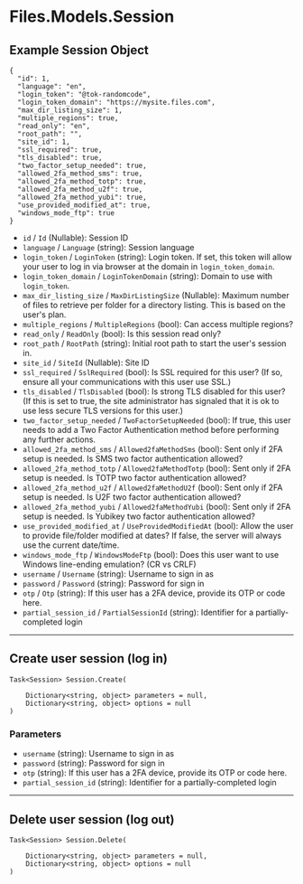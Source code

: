 # Files.Models.Session

## Example Session Object

```
{
  "id": 1,
  "language": "en",
  "login_token": "@tok-randomcode",
  "login_token_domain": "https://mysite.files.com",
  "max_dir_listing_size": 1,
  "multiple_regions": true,
  "read_only": "en",
  "root_path": "",
  "site_id": 1,
  "ssl_required": true,
  "tls_disabled": true,
  "two_factor_setup_needed": true,
  "allowed_2fa_method_sms": true,
  "allowed_2fa_method_totp": true,
  "allowed_2fa_method_u2f": true,
  "allowed_2fa_method_yubi": true,
  "use_provided_modified_at": true,
  "windows_mode_ftp": true
}
```

* `id` / `Id`  (Nullable<Int64>): Session ID
* `language` / `Language`  (string): Session language
* `login_token` / `LoginToken`  (string): Login token. If set, this token will allow your user to log in via browser at the domain in `login_token_domain`.
* `login_token_domain` / `LoginTokenDomain`  (string): Domain to use with `login_token`.
* `max_dir_listing_size` / `MaxDirListingSize`  (Nullable<Int64>): Maximum number of files to retrieve per folder for a directory listing.  This is based on the user's plan.
* `multiple_regions` / `MultipleRegions`  (bool): Can access multiple regions?
* `read_only` / `ReadOnly`  (bool): Is this session read only?
* `root_path` / `RootPath`  (string): Initial root path to start the user's session in.
* `site_id` / `SiteId`  (Nullable<Int64>): Site ID
* `ssl_required` / `SslRequired`  (bool): Is SSL required for this user?  (If so, ensure all your communications with this user use SSL.)
* `tls_disabled` / `TlsDisabled`  (bool): Is strong TLS disabled for this user? (If this is set to true, the site administrator has signaled that it is ok to use less secure TLS versions for this user.)
* `two_factor_setup_needed` / `TwoFactorSetupNeeded`  (bool): If true, this user needs to add a Two Factor Authentication method before performing any further actions.
* `allowed_2fa_method_sms` / `Allowed2faMethodSms`  (bool): Sent only if 2FA setup is needed. Is SMS two factor authentication allowed?
* `allowed_2fa_method_totp` / `Allowed2faMethodTotp`  (bool): Sent only if 2FA setup is needed. Is TOTP two factor authentication allowed?
* `allowed_2fa_method_u2f` / `Allowed2faMethodU2f`  (bool): Sent only if 2FA setup is needed. Is U2F two factor authentication allowed?
* `allowed_2fa_method_yubi` / `Allowed2faMethodYubi`  (bool): Sent only if 2FA setup is needed. Is Yubikey two factor authentication allowed?
* `use_provided_modified_at` / `UseProvidedModifiedAt`  (bool): Allow the user to provide file/folder modified at dates?  If false, the server will always use the current date/time.
* `windows_mode_ftp` / `WindowsModeFtp`  (bool): Does this user want to use Windows line-ending emulation?  (CR vs CRLF)
* `username` / `Username`  (string): Username to sign in as
* `password` / `Password`  (string): Password for sign in
* `otp` / `Otp`  (string): If this user has a 2FA device, provide its OTP or code here.
* `partial_session_id` / `PartialSessionId`  (string): Identifier for a partially-completed login


---

## Create user session (log in)

```
Task<Session> Session.Create(
    
    Dictionary<string, object> parameters = null,
    Dictionary<string, object> options = null
)
```

### Parameters

* `username` (string): Username to sign in as
* `password` (string): Password for sign in
* `otp` (string): If this user has a 2FA device, provide its OTP or code here.
* `partial_session_id` (string): Identifier for a partially-completed login


---

## Delete user session (log out)

```
Task<Session> Session.Delete(
    
    Dictionary<string, object> parameters = null,
    Dictionary<string, object> options = null
)
```
